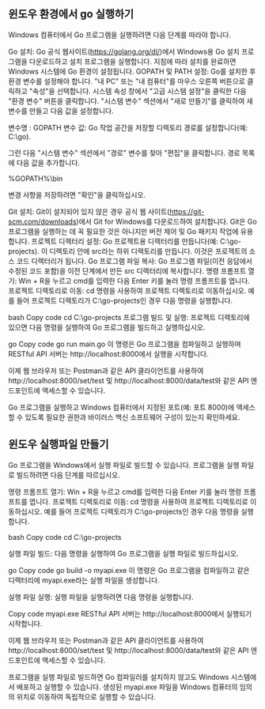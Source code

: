 ## 윈도우 환경에서 go 실행하기

Windows 컴퓨터에서 Go 프로그램을 실행하려면 다음 단계를 따라야 합니다.


Go 설치: Go 공식 웹사이트(https://golang.org/dl/)에서 Windows용 Go 설치 프로그램을 다운로드하고 설치 프로그램을 실행합니다. 지침에 따라 설치를 완료하면 Windows 시스템에 Go 환경이 설정됩니다.
GOPATH 및 PATH 설정: Go를 설치한 후 환경 변수를 설정해야 합니다. "내 PC" 또는 "내 컴퓨터"를 마우스 오른쪽 버튼으로 클릭하고 "속성"을 선택합니다. 시스템 속성 창에서 "고급 시스템 설정"을 클릭한 다음 "환경 변수" 버튼을 클릭합니다. "시스템 변수" 섹션에서 "새로 만들기"를 클릭하여 새 변수를 만들고 다음 값을 설정합니다.


변수명 : GOPATH
변수 값: Go 작업 공간을 저장할 디렉토리 경로를 설정합니다(예: C:\go).

그런 다음 "시스템 변수" 섹션에서 "경로" 변수를 찾아 "편집"을 클릭합니다. 경로 목록에 다음 값을 추가합니다.


%GOPATH%\bin

변경 사항을 저장하려면 "확인"을 클릭하십시오.


Git 설치: Git이 설치되어 있지 않은 경우 공식 웹 사이트(https://git-scm.com/downloads)에서 Git for Windows를 다운로드하여 설치합니다. Git은 Go 프로그램을 실행하는 데 꼭 필요한 것은 아니지만 버전 제어 및 Go 패키지 작업에 유용합니다.
프로젝트 디렉터리 설정: Go 프로젝트용 디렉터리를 만듭니다(예: C:\go-projects). 이 디렉토리 안에 src라는 하위 디렉토리를 만듭니다. 이것은 프로젝트의 소스 코드 디렉터리가 됩니다.
Go 프로그램 파일 복사: Go 프로그램 파일(이전 응답에서 수정된 코드 포함)을 이전 단계에서 만든 src 디렉터리에 복사합니다.
명령 프롬프트 열기: Win + R을 누르고 cmd를 입력한 다음 Enter 키를 눌러 명령 프롬프트를 엽니다.
프로젝트 디렉토리로 이동: cd 명령을 사용하여 프로젝트 디렉토리로 이동하십시오. 예를 들어 프로젝트 디렉토리가 C:\go-projects인 경우 다음 명령을 실행합니다.


bash
Copy code
cd C:\go-projects
프로그램 빌드 및 실행: 프로젝트 디렉토리에 있으면 다음 명령을 실행하여 Go 프로그램을 빌드하고 실행하십시오.


go
Copy code
go run main.go
이 명령은 Go 프로그램을 컴파일하고 실행하며 RESTful API 서버는 http://localhost:8000에서 실행을 시작합니다.


이제 웹 브라우저 또는 Postman과 같은 API 클라이언트를 사용하여 http://localhost:8000/set/test 및 http://localhost:8000/data/test와 같은 API 엔드포인트에 액세스할 수 있습니다.


Go 프로그램을 실행하고 Windows 컴퓨터에서 지정된 포트(예: 포트 8000)에 액세스할 수 있도록 필요한 권한과 바이러스 백신 소프트웨어 구성이 있는지 확인하세요.



## 윈도우 실행파일 만들기

Go 프로그램을 Windows에서 실행 파일로 빌드할 수 있습니다. 프로그램을 실행 파일로 빌드하려면 다음 단계를 따르십시오.


명령 프롬프트 열기: Win + R을 누르고 cmd를 입력한 다음 Enter 키를 눌러 명령 프롬프트를 엽니다.
프로젝트 디렉토리로 이동: cd 명령을 사용하여 프로젝트 디렉토리로 이동하십시오. 예를 들어 프로젝트 디렉토리가 C:\go-projects인 경우 다음 명령을 실행합니다.


bash
Copy code
cd C:\go-projects

실행 파일 빌드: 다음 명령을 실행하여 Go 프로그램을 실행 파일로 빌드하십시오.


go
Copy code
go build -o myapi.exe
이 명령은 Go 프로그램을 컴파일하고 같은 디렉터리에 myapi.exe라는 실행 파일을 생성합니다.


실행 파일 실행: 실행 파일을 실행하려면 다음 명령을 실행합니다.


Copy code
myapi.exe
RESTful API 서버는 http://localhost:8000에서 실행되기 시작합니다.


이제 웹 브라우저 또는 Postman과 같은 API 클라이언트를 사용하여 http://localhost:8000/set/test 및 http://localhost:8000/data/test와 같은 API 엔드포인트에 액세스할 수 있습니다.


프로그램을 실행 파일로 빌드하면 Go 컴파일러를 설치하지 않고도 Windows 시스템에서 배포하고 실행할 수 있습니다. 생성된 myapi.exe 파일을 Windows 컴퓨터의 임의의 위치로 이동하여 독립적으로 실행할 수 있습니다.





